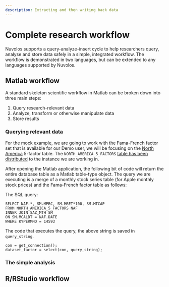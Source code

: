 ```yaml
---
description: Extracting and then writing back data
---
```


# Complete research workflow

Nuvolos supports a query-analyze-insert cycle to help researchers query, analyse and store data safely in a simple, integrated workflow. The workflow is demonstrated in two languages, but can be extended to any languages supported by Nuvolos.

## Matlab workflow

A standard skeleton scientific workflow in Matlab can be broken down into three main steps:

1. Query research-relevant data
2. Analyze, transform or otherwise manipulate data
3. Store results

### Querying relevant data

For the mock example, we are going to work with the Fama-French factor set that is available for our Demo user, we will be focusing on the [North America](https://mba.tuck.dartmouth.edu/pages/faculty/ken.french/Data_Library/f-f_5developed.html) 5-factor table. The `NORTH_AMERICA_5_FACTORS`  [table has been distributed](../work-with-data.md#distribute-data-you-need) to the instance we are working in.

After opening the Matlab application, the following bit of code will return the entire database table as a Matlab table-type object. The query we are executing is a merge of a monthly stock series table \(for Apple monthly stock prices\) and the Fama-French factor table as follows:

The SQL query:

```text
SELECT NAF.*, SM.MPRC, SM.MRET*100, SM.MTCAP 
FROM NORTH_AMERICA_5_FACTORS NAF 
INNER JOIN SAZ_MTH SM 
ON SM.MCALDT = NAF.DATE 
WHERE KYPERMNO = 14593
```

The code that executes the query, the above string is saved in `query_string`.

```text
con = get_connection();
dataset_factor = select(con, query_string);
```

### The simple analysis





## R/RStudio workflow

